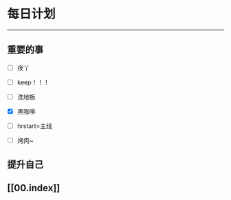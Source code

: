 
# 每日计划
---
## 重要的事

- [ ]    夜丫
- [ ]   keep！！！
- [ ] 洗地板
- [x]  黑咖啡
- [ ] hrstart=主线
- [ ] 烤肉~



## 提升自己

  



## [[00.index]]










